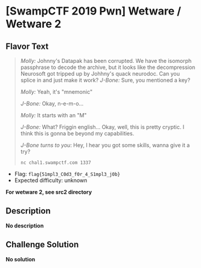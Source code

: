 # [SwampCTF 2019 Pwn] Wetware / Wetware 2

## Flavor Text

> *Molly:* Johnny's Datapak has been corrupted.  We have the isomorph passphrase to decode the archive, but it looks like the decompression Neurosoft got tripped up by Johhny's quack neurodoc.  Can you splice in and just make it work?
> *J-Bone:* Sure, you mentioned a key?
> 
> *Molly:* Yeah, it's "mnemonic"
> 
> *J-Bone:* Okay, n-e-m-o...
> 
> *Molly:* It starts with an "M"
> 
> *J-Bone:* What? Friggin english... Okay, well, this is pretty cryptic. I think this is gonna be beyond my capabilities.
> 
> *J-Bone turns to you*: Hey, I hear you got some skills, wanna give it a try?
> 
> `nc chal1.swampctf.com 1337`

* Flag: `flag{51mpl3_C0d3_f0r_4_S1mpl3_j0b}`
* Expected difficulty: unknown

**For wetware 2, see src2 directory**

## Description
**No description**


## Challenge Solution
**No solution**
